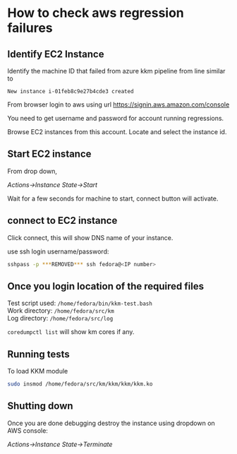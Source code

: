 # How to check aws regression failures

## Identify EC2 Instance

Identify the machine ID that failed from azure kkm pipeline from line similar to

`New instance i-01feb8c9e27b4cde3 created`

From browser login to aws using url
https://signin.aws.amazon.com/console

You need to get username and password for account running regressions.

Browse EC2 instances from this account.
Locate and select the instance id.

## Start EC2 instance

From drop down,

_Actions->Instance State->Start_

Wait for a few seconds for machine to start, connect button will activate.

## connect to EC2 instance

Click connect, this will show DNS name of your instance.

use ssh login username/password:

```bash
sshpass -p ***REMOVED*** ssh fedora@<IP number>
```

## Once you login location of the required files

Test script used: `/home/fedora/bin/kkm-test.bash` \
Work directory: `/home/fedora/src/km` \
Log directory: `/home/fedora/src/log`

`coredumpctl list` will show km cores if any.

## Running tests

To load KKM module

```bash
sudo insmod /home/fedora/src/km/kkm/kkm/kkm.ko
```

## Shutting down

Once you are done debugging destroy the instance using dropdown on AWS console:

_Actions->Instance State->Terminate_
